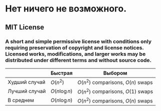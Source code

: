 <h1>Нет ничего не возможного.</h1>

<h2>MIT License</h2>
<h3>A short and simple permissive license with conditions only requiring preservation of copyright and license notices. Licensed works, modifications, and larger works may be distributed under different terms and without source code.</h3>

|              |    Быстрая    |             Выбором                |
| ------------ | ------------- | ---------------------------------- |
| Худший случай| $O(n^2)$      | $O(n^2)$ comparisons, $O(n)$ swaps |
| Лучший случай| $O(n\log{n})$ | $O(n^2)$ comparisons, $O(1)$ swaps |
| В среднем    | $O(n\log{n})$ | $O(n^2)$ comparisons, $O(n)$ swaps |	